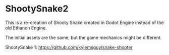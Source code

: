 # ShootySnake2
This is a re-creation of Shooty Snake created in Godot Engine instead of the old Ethanon Engine.

The initial assets are the same, but the game mechanics might be different.

ShootySnake 1: https://github.com/kylemsguy/snake-shooter
